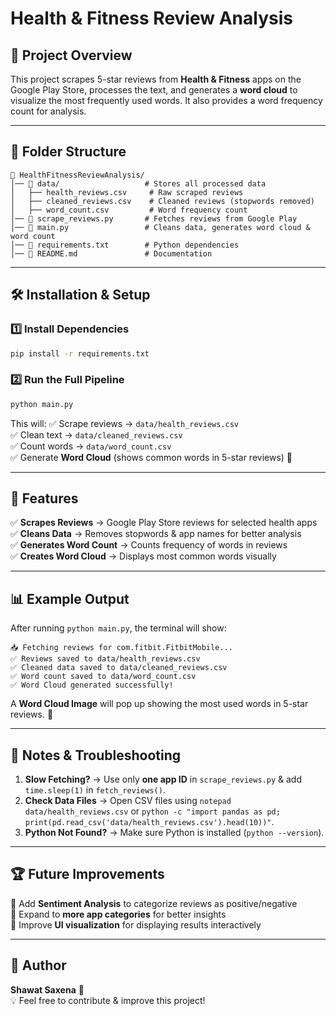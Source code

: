 # Health & Fitness Review Analysis

## 📌 Project Overview

This project scrapes 5-star reviews from **Health & Fitness** apps on the Google Play Store, processes the text, and generates a **word cloud** to visualize the most frequently used words. It also provides a word frequency count for analysis.

---

## 📂 Folder Structure

```
📂 HealthFitnessReviewAnalysis/
│── 📂 data/                   # Stores all processed data
│   ├── health_reviews.csv     # Raw scraped reviews
│   ├── cleaned_reviews.csv    # Cleaned reviews (stopwords removed)
│   ├── word_count.csv         # Word frequency count
│── 📜 scrape_reviews.py       # Fetches reviews from Google Play
│── 📜 main.py                 # Cleans data, generates word cloud & word count
│── 📜 requirements.txt        # Python dependencies
│── 📜 README.md               # Documentation
```

---

## 🛠️ Installation & Setup

### **1️⃣ Install Dependencies**

```bash
pip install -r requirements.txt
```

### **2️⃣ Run the Full Pipeline**

```bash
python main.py
```

This will:
✅ Scrape reviews → `data/health_reviews.csv`  
✅ Clean text → `data/cleaned_reviews.csv`  
✅ Count words → `data/word_count.csv`  
✅ Generate **Word Cloud** (shows common words in 5-star reviews) 🎨  

---

## 📜 Features

✅ **Scrapes Reviews** → Google Play Store reviews for selected health apps  
✅ **Cleans Data** → Removes stopwords & app names for better analysis  
✅ **Generates Word Count** → Counts frequency of words in reviews  
✅ **Creates Word Cloud** → Displays most common words visually  

---

## 📊 Example Output

After running `python main.py`, the terminal will show:

```
📥 Fetching reviews for com.fitbit.FitbitMobile...
✅ Reviews saved to data/health_reviews.csv
✅ Cleaned data saved to data/cleaned_reviews.csv
✅ Word count saved to data/word_count.csv
✅ Word Cloud generated successfully!
```

A **Word Cloud Image** will pop up showing the most used words in 5-star reviews. 🎨

---

## 🚀 Notes & Troubleshooting

1. **Slow Fetching?** → Use only **one app ID** in `scrape_reviews.py` & add `time.sleep(1)` in `fetch_reviews()`.
2. **Check Data Files** → Open CSV files using `notepad data/health_reviews.csv` or `python -c "import pandas as pd; print(pd.read_csv('data/health_reviews.csv').head(10))"`.
3. **Python Not Found?** → Make sure Python is installed (`python --version`).

---

## 🏆 Future Improvements

🔹 Add **Sentiment Analysis** to categorize reviews as positive/negative  
🔹 Expand to **more app categories** for better insights  
🔹 Improve **UI visualization** for displaying results interactively  

---

## 📌 Author

**Shawat Saxena** 🚀  
💡 Feel free to contribute & improve this project!
